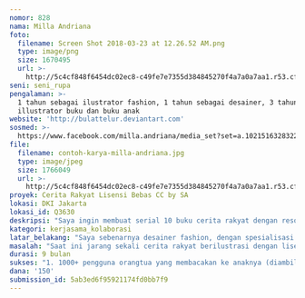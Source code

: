 ```yaml
---
nomor: 828
nama: Milla Andriana
foto:
  filename: Screen Shot 2018-03-23 at 12.26.52 AM.png
  type: image/png
  size: 1670495
  url: >-
    http://5c4cf848f6454dc02ec8-c49fe7e7355d384845270f4a7a0a7aa1.r53.cf2.rackcdn.com/091ccf74-bd56-4b4a-bcf4-1d7126251cee/Screen%20Shot%202018-03-23%20at%2012.26.52%20AM.png
seni: seni_rupa
pengalaman: >-
  1 tahun sebagai ilustrator fashion, 1 tahun sebagai desainer, 3 tahun sebagai
  illustrator buku dan buku anak
website: 'http://bulattelur.deviantart.com'
sosmed: >-
  https://www.facebook.com/milla.andriana/media_set?set=a.10215163283220920.1073741855.1397718110&type=3
file:
  filename: contoh-karya-milla-andriana.jpg
  type: image/jpeg
  size: 1766049
  url: >-
    http://5c4cf848f6454dc02ec8-c49fe7e7355d384845270f4a7a0a7aa1.r53.cf2.rackcdn.com/744c4bf5-37a3-486c-a91e-d2da5d0dfda9/contoh-karya-milla-andriana.jpg
proyek: Cerita Rakyat Lisensi Bebas CC by SA
lokasi: DKI Jakarta
lokasi_id: Q3630
deskripsi: "Saya ingin membuat serial 10 buku cerita rakyat dengan resolusi tinggi atau vector grafis yang bisa diperbesar tanpa batas, yang kemudian dibebaskan dengan lisensi Creative Commons by SA yang bebas diunduh, diedit, bahkan dipublikasi ulang. Buku ini gratis dan bisa dibaca melalui HP atau tablet, sehingga bisa dipakai seluruh orangtua di Indonesia untuk mendongengkan anak-anaknya. Desain Karakternya, pepohonan, buah, rumput sayur, hewan, burung, ikan dan lainnya yang menjadi elemen cerita rakyat ini akan dipecah-pecah dan diupload ke Wikimedia Commons sehingga bisa dijadikan ilustrasi khas Indonesia bagi artikel-artikel di Wikipedia.\r\n\r\nDalam membuat serial buku cerita rakyat ini, saya akan berkolaborasi dengan periset cerita, penulis, editor, dan pembuat aplikasi buku. Saya akan mengupayakannya dari teman-teman perempuan yang saya pernah bekerja sebelumnya.  "
kategori: kerjasama_kolaborasi
latar_belakang: "Saya sebenarnya desainer fashion, dengan spesialisasi ilustrasi fashion. Kemudian beralih menjadi desainer dan ilustrator buku dan cerita anak. Namun setelah melahirkan anak, saya tidak punya kesempatan lagi mengembangkan karier, karena di Indonesia frelance ilustrator belum begitu dihargai. Perusahaan desain grafis atau penerbit biasanya lebih tertarik dengan desainer atau ilustrator yang bisa dipekerjakan secara tetap. Kalaupun ada peluang, biasanya hanya berakhir ide dipitching gratis bahkan digunakan tanpa dibayar atau dibajak. \r\n\r\nSaya ingin menciptakan proyek yang bisa melibatkan sebanyak mungkin pekerja kreatif perempuan yang juga kesulitan berkembang di dunia kreatif, terutama penerbitan buku setelah berkeluarga dan memiliki anak, antara lain periset cerita, penulis, editor, dan pembuat aplikasi. Mungkin tetap ada laki-laki, yang dilibatkan juga keluarga di sekitar. "
masalah: "Saat ini jarang sekali cerita rakyat berilustrasi dengan lisensi bebas. Semuanya komersial dan harus dibeli mahal dari penerbit mainstream. Padahal yang mereka manfaatkan adalah cerita rakyat (folklore) yang tidak memiliki hak cipta (domain publik). Adapun karya non profesional yang dibuat biasanya oleh mahasiswa atau ilustrator hobiis, namun biasanya hanya jadi kumpulan portfolio untuk melamar kerja atau disimpan rapi di lemari buku. \r\n\r\nSaya berpendapat harusnya ada yang memulai memvisualisasikan cerita ini menjadi karya visual beresolusi tinggi yang bebas diunduh dan diedit ulang, sehingga tercipta kolaborasi antar ilustrator dan pembuat buku. Selain itu juga memperkaya konten visual dengan tema Indonesia, yang selama ini sulit didapat di Internet. Jika ada, biasanya resolusinya rendah atau harus didapat dengan membayar mahal.   "
durasi: 9 bulan
sukses: "1. 1000+ pengguna orangtua yang membacakan ke anaknya (diambil dari angka unduhan)\r\n2. 1000 elemen gambar pecahan beresolusi tinggi atau vektor grafis diunggah ke Wikimedia Commons dan dimanfaatkan untuk ilustrasi artikel Wikipedia\r\n3. Lebih kurang 10 judul serial cerita rakyat diciptakan \r\n4. Satu buah aplikasi untuk mengunduh dan membaca buku-buku tersebut di smartphone agar bisa digunakan mendongeng untuk anak oleh keluarga yang tidak mampu membeli buku ilustrasi anak yang mahal\r\n5. Satu pameran setelah semua judul serial berhasil dibuat"
dana: '150'
submission_id: 5ab3ed6f95921174fd0bb7f9
---
```

